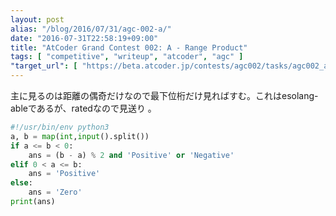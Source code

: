 ```yaml
---
layout: post
alias: "/blog/2016/07/31/agc-002-a/"
date: "2016-07-31T22:58:19+09:00"
title: "AtCoder Grand Contest 002: A - Range Product"
tags: [ "competitive", "writeup", "atcoder", "agc" ]
"target_url": [ "https://beta.atcoder.jp/contests/agc002/tasks/agc002_a" ]
---
```


主に見るのは距離の偶奇だけなので最下位桁だけ見ればすむ。これはesolang-ableであるが、ratedなので見送り
。

``` python
#!/usr/bin/env python3
a, b = map(int,input().split())
if a <= b < 0:
    ans = (b - a) % 2 and 'Positive' or 'Negative'
elif 0 < a <= b:
    ans = 'Positive'
else:
    ans = 'Zero'
print(ans)
```
